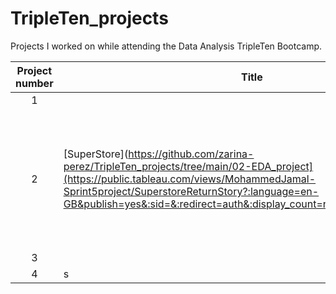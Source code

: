# TripleTen_projects
Projects I worked on while attending the Data Analysis TripleTen Bootcamp.


| Project number | Title | Description |
| :-----------: | ----------- |----------- |
| 1 | |  |
| 2 | [SuperStore](https://github.com/zarina-perez/TripleTen_projects/tree/main/02-EDA_project](https://public.tableau.com/views/MohammedJamal-Sprint5project/SuperstoreReturnStory?:language=en-GB&publish=yes&:sid=&:redirect=auth&:display_count=n&:origin=viz_share_link) | The project task was to prepare a report that gives insight into the shopping habits of Instacart customers |
| 3 |  |  |
| 4 | s |  |
